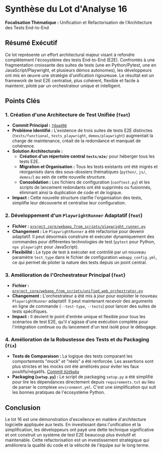 # Synthèse du Lot d'Analyse 16

**Focalisation Thématique :** Unification et Refactorisation de l'Architecture des Tests End-to-End

## Résumé Exécutif

Ce lot représente un effort architectural majeur visant à refondre complètement l'écosystème des tests End-to-End (E2E). Confrontés à une fragmentation croissante des suites de tests (une en Python/Pytest, une en JavaScript/Playwright, et plusieurs démos autonomes), les développeurs ont mis en œuvre une stratégie d'unification rigoureuse. Le résultat est un framework de test E2E centralisé, plus cohérent, flexible et facile à maintenir, piloté par un orchestrateur unique et intelligent.

## Points Clés

### 1. **Création d'une Architecture de Test Unifiée (`feat`)**

- **Commit Principal :** [`7daad96`](https://github.com/TODO/commit/7daad96e5cb0c837fd45da661fd387a818602341)
- **Problème Identifié :** L'existence de trois suites de tests E2E distinctes (`tests/functional`, `tests_playwright`, `demos/playwright`) augmentait la charge de maintenance, créait de la redondance et manquait de cohérence.
- **Solution Architecturale :**
    - **Création d'un répertoire central `tests/e2e/`** pour héberger tous les tests E2E.
    - **Migration et Organisation :** Tous les tests existants ont été migrés et réorganisés dans des sous-dossiers thématiques (`python/`, `js/`, `demos/`) au sein de cette nouvelle structure.
    - **Consolidation :** Les fichiers de configuration (`conftest.py`) et les scripts de lancement redondants ont été supprimés ou fusionnés, éliminant ainsi la duplication de code et de logique.
- **Impact :** Cette nouvelle structure clarifie l'organisation des tests, simplifie leur découverte et centralise leur configuration.

### 2. **Développement d'un `PlaywrightRunner` Adaptatif (`feat`)**

- **Fichier :** [`project_core/webapp_from_scripts/playwright_runner.py`](temp/commit_analysis_202506DD_095640/analysis_lot_16_raw.md:1552)
- **Changement :** Le `PlaywrightRunner` a été refactorisé pour devenir adaptatif. Il peut désormais construire et exécuter dynamiquement des commandes pour différentes technologies de test (`pytest` pour Python, `npx playwright` pour JavaScript).
- **Flexibilité :** Le type de test à exécuter est contrôlé par un nouveau paramètre `test_type` dans le fichier de configuration `webapp_config.yml`, ce qui permet de piloter la nature des tests depuis un point central.

### 3. **Amélioration de l'Orchestrateur Principal (`feat`)**

- **Fichier :** [`project_core/webapp_from_scripts/unified_web_orchestrator.py`](temp/commit_analysis_202506DD_095640/analysis_lot_16_raw.md:1757)
- **Changement :** L'orchestrateur a été mis à jour pour exploiter le nouveau `PlaywrightRunner` adaptatif. Il peut maintenant recevoir des arguments en ligne de commande (`--test-type`, `--tests`) pour lancer des suites de tests spécifiques.
- **Impact :** Il devient le point d'entrée unique et flexible pour tous les scénarios de test E2E, qu'il s'agisse d'une exécution complète pour l'intégration continue ou du lancement d'un test isolé pour le débogage.

### 4. **Amélioration de la Robustesse des Tests et du Packaging (`fix`)**

- **Tests de Comparaison :** La logique des tests comparant les comportements "mock" et "réels" a été renforcée. Les assertions sont plus strictes et les mocks ont été améliorés pour éviter les faux positifs/négatifs. [Commit `92d9a0a`](https://github.com/TODO/commit/92d9a0a499c634fc865abf6772b3232739d35574)
- **Packaging (`setup.py`) :** Le script de packaging `setup.py` a été simplifié pour lire les dépendances directement depuis `requirements.txt` au lieu de parser le complexe `environment.yml`. C'est une simplification qui suit les bonnes pratiques de l'écosystème Python.

## Conclusion

Le lot 16 est une démonstration d'excellence en matière d'architecture logicielle appliquée aux tests. En investissant dans l'unification et la simplification, les développeurs ont payé une dette technique significative et ont construit un système de test E2E beaucoup plus évolutif et maintenable. Cette refactorisation est un investissement stratégique qui améliorera la qualité du code et la vélocité de l'équipe sur le long terme.